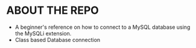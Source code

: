 # ABOUT THE REPO
* A beginner's reference on how to connect to a MySQL database using the MySQLi extension.
* Class based Database connection
